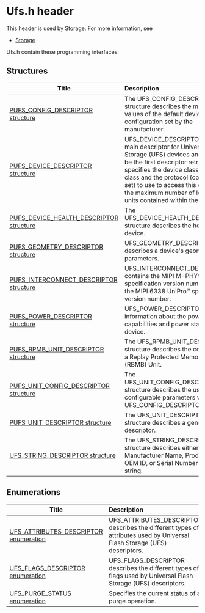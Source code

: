 # Ufs.h header


This header is used by Storage. For more information, see
- [Storage](../_storage/index.md)

Ufs.h contain these programming interfaces:


## Structures

| Title   | Description   |
| ---- |:---- |
| [PUFS_CONFIG_DESCRIPTOR structure](ns-ufs-pufs-config-descriptor.md) | The UFS_CONFIG_DESCRIPTOR structure describes the modifiable values of the default device configuration set by the manufacturer. |
| [PUFS_DEVICE_DESCRIPTOR structure](ns-ufs-pufs-device-descriptor.md) | UFS_DEVICE_DESCRIPTOR is the main descriptor for Universal Flash Storage (UFS) devices and should be the first descriptor retrieved as it specifies the device class and sub-class and the protocol (command set) to use to access this device and the maximum number of logical units contained within the device. |
| [PUFS_DEVICE_HEALTH_DESCRIPTOR structure](ns-ufs-pufs-device-health-descriptor.md) | The UFS_DEVICE_HEALTH_DESCRIPTOR structure describes the health of a device. |
| [PUFS_GEOMETRY_DESCRIPTOR structure](ns-ufs-pufs-geometry-descriptor.md) | UFS_GEOMETRY_DESCRIPTOR describes a device's geometric parameters. |
| [PUFS_INTERCONNECT_DESCRIPTOR structure](ns-ufs-pufs-interconnect-descriptor.md) | UFS_INTERCONNECT_DESCRIPTOR contains the MIPI M-PHY® specification version number and the MIPI 6338 UniPro℠ specification version number. |
| [PUFS_POWER_DESCRIPTOR structure](ns-ufs-pufs-power-descriptor.md) | UFS_POWER_DESCRIPTOR contains information about the power capabilities and power states of the device. |
| [PUFS_RPMB_UNIT_DESCRIPTOR structure](ns-ufs-pufs-rpmb-unit-descriptor.md) | The UFS_RPMB_UNIT_DESCRIPTOR structure describes the contents of a Replay Protected Memory Block (RBMB) Unit. |
| [PUFS_UNIT_CONFIG_DESCRIPTOR structure](ns-ufs-pufs-unit-config-descriptor.md) | The UFS_UNIT_CONFIG_DESCRIPTOR structure describes the user configurable parameters within the UFS_CONFIG_DESCRIPTOR. |
| [PUFS_UNIT_DESCRIPTOR structure](ns-ufs-pufs-unit-descriptor.md) | The UFS_UNIT_DESCRIPTOR structure describes a generic unit descriptor. |
| [UFS_STRING_DESCRIPTOR structure](ns-ufs--ufs-string-descriptor.md) | The UFS_STRING_DESCRIPTOR structure describes either the Manufacturer Name, Product Name, OEM ID, or Serial Number as a string. |

## Enumerations

| Title   | Description   |
| ---- |:---- |
| [UFS_ATTRIBUTES_DESCRIPTOR enumeration](ne-ufs-ufs-attributes-descriptor.md) | UFS_ATTRIBUTES_DESCRIPTOR describes the different types of attributes used by Universal Flash Storage (UFS) descriptors. |
| [UFS_FLAGS_DESCRIPTOR enumeration](ne-ufs-ufs-flags-descriptor.md) | UFS_FLAGS_DESCRIPTOR describes the different types of flags used by Universal Flash Storage (UFS) descriptors. |
| [UFS_PURGE_STATUS enumeration](ne-ufs-ufs-purge-status.md) | Specifies the current status of a purge operation. |
